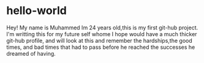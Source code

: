# hello-world

Hey! My name is Muhammed Im 24 years old,this is my first git-hub project.
I'm writting this for  my future self whome I hope would have a much thicker git-hub profile,
and will look at this and remember the hardships,the good times, and bad times that had to pass before he reached the 
successes he dreamed of having.
